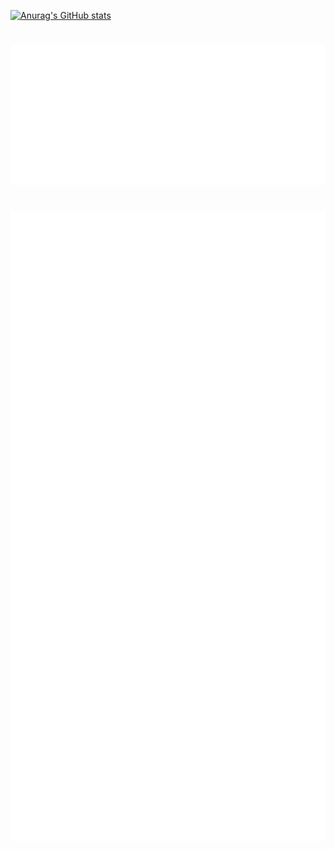 [![Anurag's GitHub stats](https://github-readme-stats.vercel.app/api?username=shahen94&count_private=true&show_icons=true&theme=radical)](https://github.com/anuraghazra/github-readme-stats)
#
![Display Compact](./metrics.plugin.achievements.compact.svg)
#
![Metrics](./github-metrics.svg)
